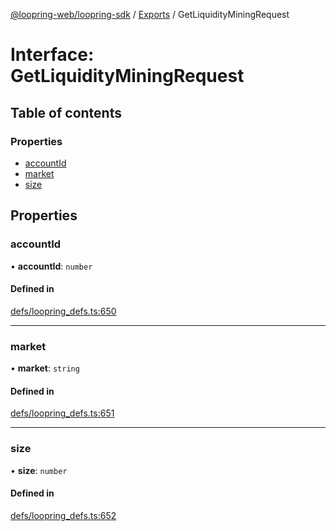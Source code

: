 [@loopring-web/loopring-sdk](../README.md) / [Exports](../modules.md) / GetLiquidityMiningRequest

# Interface: GetLiquidityMiningRequest

## Table of contents

### Properties

- [accountId](GetLiquidityMiningRequest.md#accountid)
- [market](GetLiquidityMiningRequest.md#market)
- [size](GetLiquidityMiningRequest.md#size)

## Properties

### accountId

• **accountId**: `number`

#### Defined in

[defs/loopring_defs.ts:650](https://github.com/Loopring/loopring_sdk/blob/6d0be7c/src/defs/loopring_defs.ts#L650)

___

### market

• **market**: `string`

#### Defined in

[defs/loopring_defs.ts:651](https://github.com/Loopring/loopring_sdk/blob/6d0be7c/src/defs/loopring_defs.ts#L651)

___

### size

• **size**: `number`

#### Defined in

[defs/loopring_defs.ts:652](https://github.com/Loopring/loopring_sdk/blob/6d0be7c/src/defs/loopring_defs.ts#L652)
